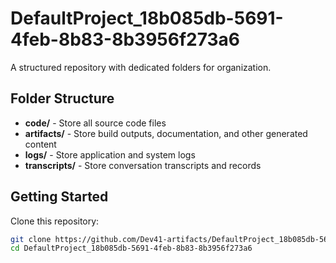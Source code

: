 # DefaultProject_18b085db-5691-4feb-8b83-8b3956f273a6
A structured repository with dedicated folders for organization.

## Folder Structure

- **code/** - Store all source code files
- **artifacts/** - Store build outputs, documentation, and other generated content
- **logs/** - Store application and system logs
- **transcripts/** - Store conversation transcripts and records

## Getting Started

Clone this repository:
```bash
git clone https://github.com/Dev41-artifacts/DefaultProject_18b085db-5691-4feb-8b83-8b3956f273a6
cd DefaultProject_18b085db-5691-4feb-8b83-8b3956f273a6
```
